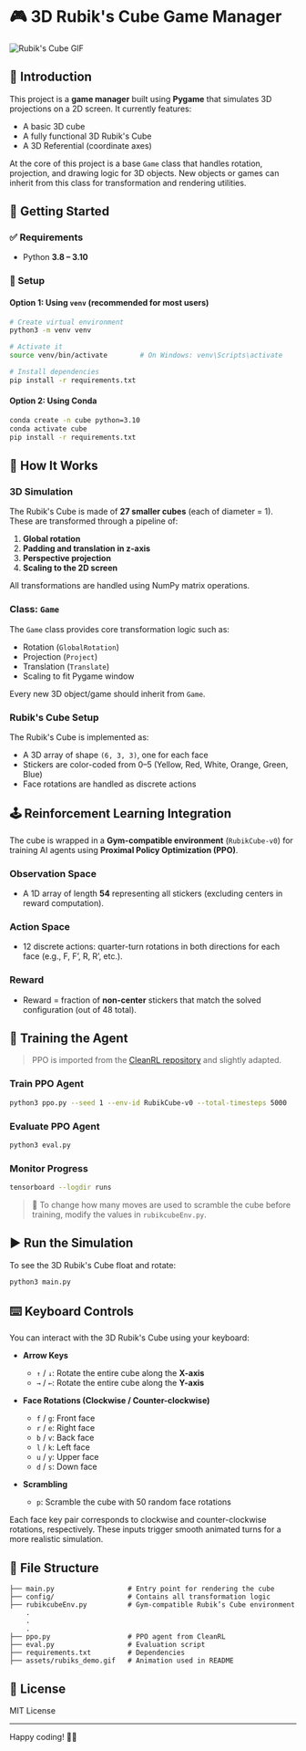 # 🎮 3D Rubik's Cube Game Manager

![Rubik's Cube GIF](./assets/rubikcube.gif)

## 🧩 Introduction

This project is a **game manager** built using **Pygame** that simulates 3D projections on a 2D screen. It currently features:
- A basic 3D cube
- A fully functional 3D Rubik's Cube
- A 3D Referential (coordinate axes)

At the core of this project is a base `Game` class that handles rotation, projection, and drawing logic for 3D objects. New objects or games can inherit from this class for transformation and rendering utilities.

## 🚀 Getting Started

### ✅ Requirements

- Python **3.8 – 3.10**

### 🔧 Setup

#### Option 1: Using `venv` (recommended for most users)

```bash
# Create virtual environment
python3 -m venv venv

# Activate it
source venv/bin/activate        # On Windows: venv\Scripts\activate

# Install dependencies
pip install -r requirements.txt
```

#### Option 2: Using Conda

```bash
conda create -n cube python=3.10
conda activate cube
pip install -r requirements.txt
```

## 🧠 How It Works

### 3D Simulation

The Rubik's Cube is made of **27 smaller cubes** (each of diameter = 1). These are transformed through a pipeline of:
1. **Global rotation**
2. **Padding and translation in z-axis**
3. **Perspective projection**
4. **Scaling to the 2D screen**

All transformations are handled using NumPy matrix operations.

### Class: `Game`

The `Game` class provides core transformation logic such as:
- Rotation (`GlobalRotation`)
- Projection (`Project`)
- Translation (`Translate`)
- Scaling to fit Pygame window

Every new 3D object/game should inherit from `Game`.

### Rubik's Cube Setup

The Rubik's Cube is implemented as:
- A 3D array of shape `(6, 3, 3)`, one for each face
- Stickers are color-coded from 0–5 (Yellow, Red, White, Orange, Green, Blue)
- Face rotations are handled as discrete actions

## 🕹️ Reinforcement Learning Integration

The cube is wrapped in a **Gym-compatible environment** (`RubikCube-v0`) for training AI agents using **Proximal Policy Optimization (PPO)**.

### Observation Space

- A 1D array of length **54** representing all stickers (excluding centers in reward computation).

### Action Space

- 12 discrete actions: quarter-turn rotations in both directions for each face (e.g., F, F’, R, R’, etc.).

### Reward

- Reward = fraction of **non-center** stickers that match the solved configuration (out of 48 total).

## 🧪 Training the Agent

> PPO is imported from the [CleanRL repository](https://github.com/vwxyzjn/cleanrl) and slightly adapted.

### Train PPO Agent

```bash
python3 ppo.py --seed 1 --env-id RubikCube-v0 --total-timesteps 5000
```

### Evaluate PPO Agent

```bash
python3 eval.py
```

### Monitor Progress

```bash
tensorboard --logdir runs
```

> 🔧 To change how many moves are used to scramble the cube before training, modify the values in `rubikcubeEnv.py`.

## ▶️ Run the Simulation

To see the 3D Rubik's Cube float and rotate:

```bash
python3 main.py
```
## ⌨️ Keyboard Controls

You can interact with the 3D Rubik's Cube using your keyboard:

- **Arrow Keys**
  - `↑` / `↓`: Rotate the entire cube along the **X-axis**
  - `→` / `←`: Rotate the entire cube along the **Y-axis**

- **Face Rotations (Clockwise / Counter-clockwise)**
  - `f` / `g`: Front face
  - `r` / `e`: Right face
  - `b` / `v`: Back face
  - `l` / `k`: Left face
  - `u` / `y`: Upper face
  - `d` / `s`: Down face

- **Scrambling**
  - `p`: Scramble the cube with 50 random face rotations

Each face key pair corresponds to clockwise and counter-clockwise rotations, respectively. These inputs trigger smooth animated turns for a more realistic simulation.

## 📁 File Structure

```plaintext
├── main.py                  # Entry point for rendering the cube
├── config/                  # Contains all transformation logic
├── rubikcubeEnv.py          # Gym-compatible Rubik’s Cube environment
    .
    .
    .
├── ppo.py                   # PPO agent from CleanRL
├── eval.py                  # Evaluation script
├── requirements.txt         # Dependencies
├── assets/rubiks_demo.gif   # Animation used in README
```

## 📜 License

MIT License

---

Happy coding! 🧠🧊
